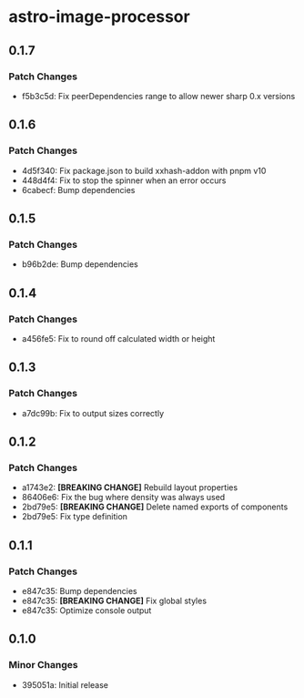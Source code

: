 # astro-image-processor

## 0.1.7

### Patch Changes

- f5b3c5d: Fix peerDependencies range to allow newer sharp 0.x versions

## 0.1.6

### Patch Changes

- 4d5f340: Fix package.json to build xxhash-addon with pnpm v10
- 448d4f4: Fix to stop the spinner when an error occurs
- 6cabecf: Bump dependencies

## 0.1.5

### Patch Changes

- b96b2de: Bump dependencies

## 0.1.4

### Patch Changes

- a456fe5: Fix to round off calculated width or height

## 0.1.3

### Patch Changes

- a7dc99b: Fix to output sizes correctly

## 0.1.2

### Patch Changes

- a1743e2: **[BREAKING CHANGE]** Rebuild layout properties
- 86406e6: Fix the bug where density was always used
- 2bd79e5: **[BREAKING CHANGE]** Delete named exports of components
- 2bd79e5: Fix type definition

## 0.1.1

### Patch Changes

- e847c35: Bump dependencies
- e847c35: **[BREAKING CHANGE]** Fix global styles
- e847c35: Optimize console output

## 0.1.0

### Minor Changes

- 395051a: Initial release
